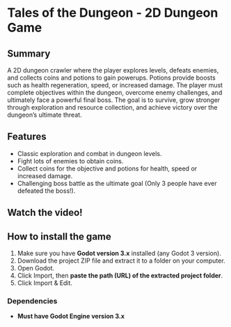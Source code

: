 # Tales of the Dungeon - 2D Dungeon Game

## Summary
A 2D dungeon crawler where the player explores levels, defeats enemies, and collects coins and potions to gain powerups. Potions provide boosts such as health regeneration, speed, or increased damage. The player must complete objectives within the dungeon, overcome enemy challenges, and ultimately face a powerful final boss. The goal is to survive, grow stronger through exploration and resource collection, and achieve victory over the dungeon’s ultimate threat.

## Features
- Classic exploration and combat in dungeon levels.
- Fight lots of enemies to obtain coins.
- Collect coins for the objective and potions for health, speed or increased damage.
- Challenging boss battle as the ultimate goal (Only 3 people have ever defeated the boss!).

## Watch the video!

## How to install the game
1. Make sure you have **Godot version 3.x** installed (any Godot 3 version).
2. Download the project ZIP file and extract it to a folder on your computer.
3. Open Godot.
4. Click Import, then **paste the path (URL) of the extracted project folder**.
5. Click Import & Edit.

### Dependencies
- **Must have Godot Engine version 3.x**
